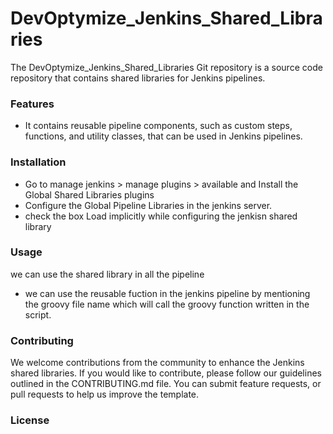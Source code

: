 # DevOptymize_Jenkins_Shared_Libraries
The DevOptymize_Jenkins_Shared_Libraries Git repository is a source code repository that contains shared libraries for Jenkins pipelines.

### Features
- It contains reusable pipeline components, such as custom steps, functions, and utility classes, that can be used in Jenkins pipelines.

### Installation
- Go to manage jenkins > manage plugins > available and Install the Global Shared Libraries plugins
- Configure the Global Pipeline Libraries in the jenkins server.
- check the box Load implicitly while configuring the jenkisn shared library

### Usage
we can use the shared library in all the pipeline
- we can use the reusable fuction in the jenkins pipeline by mentioning the groovy file name which will call the groovy function written in the script.

### Contributing
We welcome contributions from the community to enhance the Jenkins shared libraries. If you would like to contribute, please follow our guidelines outlined in the CONTRIBUTING.md file. You can submit feature requests, or pull requests to help us improve the template.

### License
